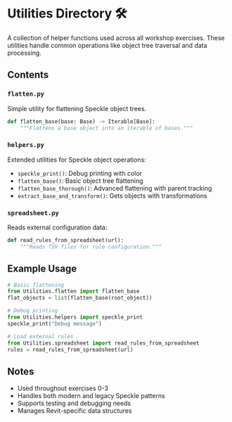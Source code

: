# Utilities Directory 🛠️

A collection of helper functions used across all workshop exercises. These utilities handle common operations like object tree traversal and data processing.

## Contents

### `flatten.py`
Simple utility for flattening Speckle object trees.
```python
def flatten_base(base: Base) -> Iterable[Base]:
    """Flattens a base object into an iterable of bases."""
```

### `helpers.py`
Extended utilities for Speckle object operations:
- `speckle_print()`: Debug printing with color
- `flatten_base()`: Basic object tree flattening
- `flatten_base_thorough()`: Advanced flattening with parent tracking
- `extract_base_and_transform()`: Gets objects with transformations

### `spreadsheet.py`
Reads external configuration data:
```python
def read_rules_from_spreadsheet(url):
    """Reads TSV files for rule configuration."""
```

## Example Usage

```python
# Basic flattening
from Utilities.flatten import flatten_base
flat_objects = list(flatten_base(root_object))

# Debug printing
from Utilities.helpers import speckle_print
speckle_print("Debug message")

# Load external rules
from Utilities.spreadsheet import read_rules_from_spreadsheet
rules = read_rules_from_spreadsheet(url)
```

## Notes
- Used throughout exercises 0-3
- Handles both modern and legacy Speckle patterns
- Supports testing and debugging needs
- Manages Revit-specific data structures
